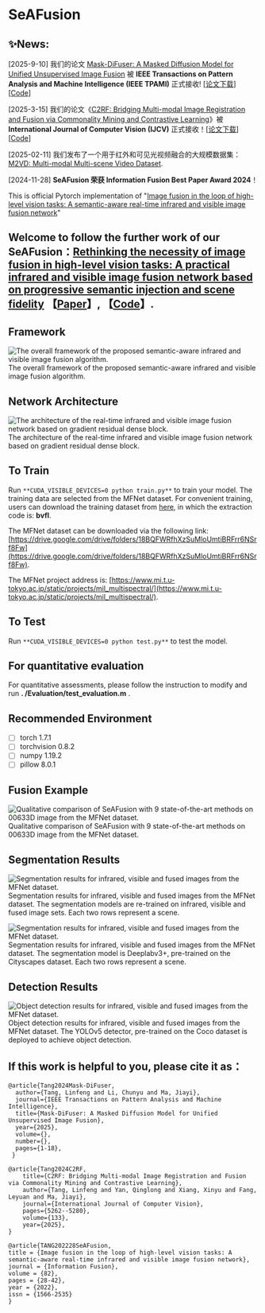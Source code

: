 

#  SeAFusion
## ✨News:
[2025-9-10] 我们的论文 [Mask-DiFuser: A Masked Diffusion Model for Unified Unsupervised Image Fusion](https://ieeexplore.ieee.org/document/11162636) 被 **IEEE Transactions on Pattern Analysis and Machine Intelligence (IEEE TPAMI)** 正式接收! [[论文下载](https://ieeexplore.ieee.org/document/11162636)] [[Code](https://github.com/Linfeng-Tang/Mask-DiFuser)]

[2025-3-15] 我们的论文《[C2RF: Bridging Multi-modal Image Registration and Fusion via Commonality Mining and Contrastive Learning](https://github.com/Linfeng-Tang/C2RF)》被**International Journal of Computer Vision (IJCV)** 正式接收！[[论文下载](https://link.springer.com/article/10.1007/s11263-025-02427-1)] [[Code](https://github.com/Linfeng-Tang/C2RF)]

[2025-02-11] 我们发布了一个用于红外和可见光视频融合的大规模数据集：[M2VD: Multi-modal Multi-scene Video Dataset](https://github.com/Linfeng-Tang/M2VD).

[2024-11-28] **SeAFusion 荣获 Information Fusion Best Paper Award 2024**！

This is official Pytorch implementation of "[Image fusion in the loop of high-level vision tasks: A semantic-aware real-time infrared and visible image fusion network](https://www.sciencedirect.com/science/article/pii/S1566253521002542)"
## Welcome to follow the further work of our SeAFusion：[Rethinking the necessity of image fusion in high-level vision tasks: A practical infrared and visible image fusion network based on progressive semantic injection and scene fidelity](https://github.com/Linfeng-Tang/PSFusion) 【[Paper](https://www.sciencedirect.com/science/article/pii/S1566253523001860)】, 【[Code](https://github.com/Linfeng-Tang/PSFusion)】.
## Framework
![The overall framework of the proposed semantic-aware infrared and visible image fusion algorithm.](https://github.com/Linfeng-Tang/SeAFusion/blob/main/Figure/Framework.png)
The overall framework of the proposed semantic-aware infrared and visible image fusion algorithm.

## Network Architecture
![The architecture of the real-time infrared and visible image fusion network based on gradient residual dense block.](https://github.com/Linfeng-Tang/SeAFusion/blob/main/Figure/Network.png)
The architecture of the real-time infrared and visible image fusion network based on gradient residual dense block.

## To Train

Run ```**CUDA_VISIBLE_DEVICES=0 python train.py**``` to train your model.
The training data are selected from the MFNet dataset. For convenient training, users can download the training dataset from [here](https://pan.baidu.com/s/1xueuKYvYp7uPObzvywdgyA), in which the extraction code is: **bvfl**.

The MFNet dataset can be downloaded via the following link: [https://drive.google.com/drive/folders/18BQFWRfhXzSuMloUmtiBRFrr6NSrf8Fw](https://drive.google.com/drive/folders/18BQFWRfhXzSuMloUmtiBRFrr6NSrf8Fw).

The MFNet project address is: [https://www.mi.t.u-tokyo.ac.jp/static/projects/mil_multispectral/](https://www.mi.t.u-tokyo.ac.jp/static/projects/mil_multispectral/).
## To Test

Run ```**CUDA_VISIBLE_DEVICES=0 python test.py**``` to test the model.

## For quantitative evaluation
For quantitative assessments, please follow the instruction to modify and run **. /Evaluation/test_evaluation.m** .

## Recommended Environment

 - [ ] torch  1.7.1
 - [ ] torchvision 0.8.2
 - [ ] numpy 1.19.2
 - [ ] pillow  8.0.1

## Fusion Example
![Qualitative comparison of SeAFusion with 9 state-of-the-art methods on 00633D image from the MFNet dataset.](https://github.com/Linfeng-Tang/SeAFusion/blob/main/Figure/00633D.png)
Qualitative comparison of SeAFusion with 9 state-of-the-art methods on 00633D image from the MFNet dataset.

## Segmentation Results
![Segmentation results for infrared, visible and fused images from the MFNet dataset.](https://github.com/Linfeng-Tang/SeAFusion/blob/main/Figure/Segmentation1.png)
Segmentation results for infrared, visible and fused images from the MFNet dataset. The segmentation models are re-trained on infrared, visible and fused image sets.
Each two rows represent a scene.

![Segmentation results for infrared, visible and fused images from the MFNet dataset.](https://github.com/Linfeng-Tang/SeAFusion/blob/main/Figure/Segmentation_Deeplab.png)
Segmentation results for infrared, visible and fused images from the MFNet dataset. The segmentation model is Deeplabv3+, pre-trained on the Cityscapes dataset. Each
two rows represent a scene.

## Detection Results
![Object detection results for infrared, visible and fused images from the MFNet dataset.](https://github.com/Linfeng-Tang/SeAFusion/blob/main/Figure/Detection.png)
Object detection results for infrared, visible and fused images from the MFNet dataset. The YOLOv5 detector, pre-trained on the Coco dataset is deployed to achieve
object detection.


## If this work is helpful to you, please cite it as：
```
@article{Tang2024Mask-DiFuser,
  author={Tang, Linfeng and Li, Chunyu and Ma, Jiayi},
  journal={IEEE Transactions on Pattern Analysis and Machine Intelligence}, 
  title={Mask-DiFuser: A Masked Diffusion Model for Unified Unsupervised Image Fusion}, 
  year={2025},
  volume={},
  number={},
  pages={1-18},
 }
```

```
@article{Tang2024C2RF,
	title={C2RF: Bridging Multi-modal Image Registration and Fusion via Commonality Mining and Contrastive Learning}, 
	author={Tang, Linfeng and Yan, Qinglong and Xiang, Xinyu and Fang, Leyuan and Ma, Jiayi},
	journal={International Journal of Computer Vision}, 
	pages={5262--5280},
	volume={133},
	year={2025},
}
```
```
@article{TANG202228SeAFusion,
title = {Image fusion in the loop of high-level vision tasks: A semantic-aware real-time infrared and visible image fusion network},
journal = {Information Fusion},
volume = {82},
pages = {28-42},
year = {2022},
issn = {1566-2535}
}
```
